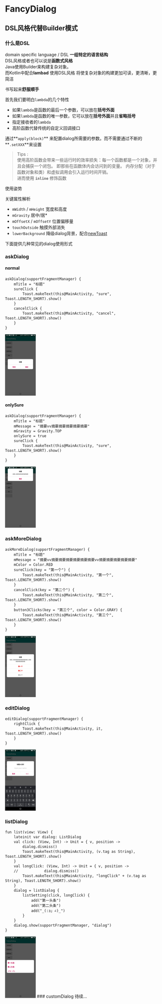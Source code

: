 # FancyDialog
## DSL风格代替Builder模式

### 什么是DSL
domain specific language / DSL  **一组特定的语言结构**  
DSL风格或者也可以说是**函数式风格**  
Java使用Builder来构建复杂对象。  
而Kotlin中配合**lambad** 使用DSL风格 将使复杂对象的构建更加可读，更清晰，更简洁

书写起来**舒服顺手**

首先我们要明白`lambda`的几个特性

* 如果`lambda`是函数的最后一个参数，可以放在**括号外面**
* 如果`lambda`是函数的唯一参数，它可以放在**括号外面**并且**省略括号**
* 指定接收者的`lambda`
* 高阶函数代替传统的自定义回调接口

通过**`apply(block)`** 来配置dialog所需要的参数。而不需要通过不断的**`.setXXX`**来设置

>Tips :   
使用高阶函数会带来一些运行时的效率损失：每一个函数都是一个对象，并且会捕获一个闭包。 即那些在函数体内会访问到的变量。 内存分配（对于函数对象和类）和虚拟调用会引入运行时间开销。  
进而使用 **`inline`** 修饰函数

使用姿势

关键属性解析

* `mWidth` / `mHeight` 宽度和高度
* `mGravity` 居中/居*
* `mOffsetX` / `mOffsetY` 位置偏移量
* `touchOutside` 触摸外部消失
* `lowerBackground` 降级dialog背景，配合[newToast](https://github.com/o0o0oo00/NewToast)

下面提供几种常见的dialog使用形式

### askDialog
#### normal
```
askDialog(supportFragmentManager) {
    mTitle = "标题"
    sureClick {
        Toast.makeText(this@MainActivity, "sure", Toast.LENGTH_SHORT).show()
    }
    cancelClick {
        Toast.makeText(this@MainActivity, "cancel", Toast.LENGTH_SHORT).show()
    }
}
```
<img src="https://raw.githubusercontent.com/o0o0oo00/FancyDialog/master/mdimage/S90102-163051.jpg" width="20%" height="20%">

#### onlySure
```
askDialog(supportFragmentManager) {
    mTitle = "标题"
    mMessage = "摘要vv摘要摘要摘要摘要摘要"
    mGravity = Gravity.TOP
    onlySure = true
    sureClick {
        Toast.makeText(this@MainActivity, "sure", Toast.LENGTH_SHORT).show()
    }
}
```

<img src="https://raw.githubusercontent.com/o0o0oo00/FancyDialog/master/mdimage/S90102-163103.jpg" width="20%" height="20%">

### askMoreDialog
```
askMoreDialog(supportFragmentManager) {
    mTitle = "标题"
    mMessage = "摘要vv摘要摘要摘要摘要摘要摘要vv摘要摘要摘要摘要摘要"
    mColor = Color.RED
    sureClick(key = "第一个") {
        Toast.makeText(this@MainActivity, "第一个", Toast.LENGTH_SHORT).show()
    }
    cancelClick(key = "第二个") {
        Toast.makeText(this@MainActivity, "第二个", Toast.LENGTH_SHORT).show()
    }
    button3Clicks(key = "第三个", color = Color.GRAY) {
        Toast.makeText(this@MainActivity, "第三个", Toast.LENGTH_SHORT).show()
    }
}
```
<img src="https://raw.githubusercontent.com/o0o0oo00/FancyDialog/master/mdimage/S90102-163121.jpg" width="20%" height="20%">

### editDialog
```
editDialog(supportFragmentManager) {
    rightClick {
        Toast.makeText(this@MainActivity, it, Toast.LENGTH_SHORT).show()
    }
}
```
<img src="https://raw.githubusercontent.com/o0o0oo00/FancyDialog/master/mdimage/S90102-163127.jpg" width="20%" height="20%">

### listDialog
```
fun list(view: View) {
	lateinit var dialog: ListDialog
	val click: (View, Int) -> Unit = { v, position ->
	    dialog.dismiss()
	    Toast.makeText(this@MainActivity, (v.tag as String), Toast.LENGTH_SHORT).show()
	}
	val longClick: (View, Int) -> Unit = { v, position ->
	//            dialog.dismiss()
	    Toast.makeText(this@MainActivity, "longClick" + (v.tag as String), Toast.LENGTH_SHORT).show()
	}
	dialog = listDialog {
	    listSetting(click, longClick) {
	        add("第一头条")
	        add("第二头条")
	        add("_(:з」∠)_")
	    }
	}
	dialog.show(supportFragmentManager, "dialog")
}
```
<img src="https://raw.githubusercontent.com/o0o0oo00/FancyDialog/master/mdimage/S90108-153438.jpg" width="20%" height="20%">
### customDialog
待续...
